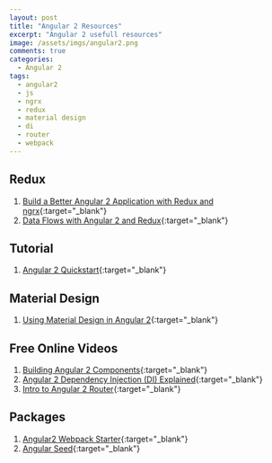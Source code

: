 ```yaml
---
layout: post
title: "Angular 2 Resources"
excerpt: "Angular 2 usefull resources"
image: /assets/imgs/angular2.png
comments: true
categories:
  - Angular 2
tags: 
  - angular2
  - js
  - ngrx
  - redux
  - material design
  - di
  - router
  - webpack
---
```


## Redux
1. [Build a Better Angular 2 Application with Redux and ngrx](http://onehungrymind.com/build-better-angular-2-application-redux-ngrx){:target="_blank"}
2. [Data Flows with Angular 2 and Redux](https://www.sitepoint.com/data-flows-angular-2-redux){:target="_blank"}

## Tutorial
1. [Angular 2 Quickstart](https://angular.io/docs/ts/latest/quickstart.html){:target="_blank"}

## Material Design
1. [Using Material Design in Angular 2](https://medium.com/codingthesmartway-com-blog/using-material-design-in-angular-2-83a3128c58b7#.kc0zpaumj){:target="_blank"}

## Free Online Videos
1. [Building Angular 2 Components](https://egghead.io/courses/building-angular-2-components?utm_source=drip){:target="_blank"}
2. [Angular 2 Dependency Injection (DI) Explained](https://egghead.io/courses/angular-2-dependency-injection-di-explained){:target="_blank"}
3. [Intro to Angular 2 Router](https://egghead.io/courses/intro-to-angular-2-router){:target="_blank"}

## Packages
1. [Angular2 Webpack Starter](https://github.com/AngularClass/angular2-webpack-starter){:target="_blank"}
2. [Angular Seed](https://github.com/mgechev/angular-seed){:target="_blank"}

